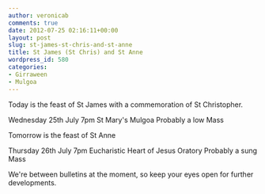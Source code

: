 ```yaml
---
author: veronicab
comments: true
date: 2012-07-25 02:16:11+00:00
layout: post
slug: st-james-st-chris-and-st-anne
title: St James (St Chris) and St Anne
wordpress_id: 580
categories:
- Girraween
- Mulgoa
---
```


Today is the feast of St James with a commemoration of St Christopher.

Wednesday 25th July
7pm
St Mary's Mulgoa
Probably a low Mass

Tomorrow is the feast of St Anne

Thursday 26th July
7pm
Eucharistic Heart of Jesus Oratory
Probably a sung Mass

We're between bulletins at the moment, so keep your eyes open for further developments.


